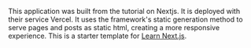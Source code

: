 This application was built from the tutorial on Nextjs. It is deployed with their service Vercel. It uses the framework's static generation method to serve pages and posts as static html, creating a more responsive experience.
This is a starter template for [Learn Next.js](https://nextjs.org/learn).